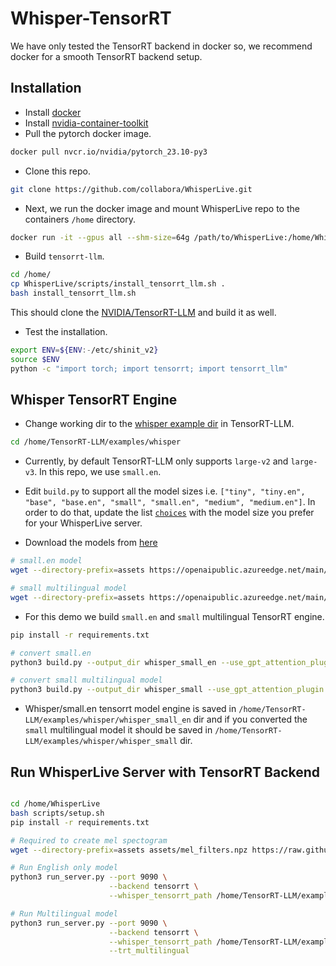 # Whisper-TensorRT
We have only tested the TensorRT backend in docker so, we recommend docker for a smooth TensorRT backend setup.

## Installation
- Install [docker](https://docs.docker.com/engine/install/)
- Install [nvidia-container-toolkit](https://docs.nvidia.com/datacenter/cloud-native/container-toolkit/latest/install-guide.html)
- Pull the pytorch docker image.
```bash
docker pull nvcr.io/nvidia/pytorch_23.10-py3
```
- Clone this repo.
```bash
git clone https://github.com/collabora/WhisperLive.git
```
- Next, we run the docker image and mount WhisperLive repo to the containers `/home` directory.
```bash
docker run -it --gpus all --shm-size=64g /path/to/WhisperLive:/home/WhisperLive nvcr.io/nvidia/pytorch_23.10-py3
```
- Build `tensorrt-llm`.
```bash
cd /home/
cp WhisperLive/scripts/install_tensorrt_llm.sh .
bash install_tensorrt_llm.sh
```
This should clone the [NVIDIA/TensorRT-LLM](https://github.com/NVIDIA/TensorRT-LLM) and build it as well.

- Test the installation.
```bash
export ENV=${ENV:-/etc/shinit_v2}
source $ENV
python -c "import torch; import tensorrt; import tensorrt_llm"
```

## Whisper TensorRT Engine
- Change working dir to the [whisper example dir](https://github.com/NVIDIA/TensorRT-LLM/tree/main/examples/whisper) in TensorRT-LLM.
```bash
cd /home/TensorRT-LLM/examples/whisper
``` 
- Currently, by default TensorRT-LLM only supports `large-v2` and `large-v3`. In this repo, we use `small.en`.

- Edit `build.py` to support all the model sizes i.e. `["tiny", "tiny.en", "base", "base.en", "small", "small.en", "medium", "medium.en"]`. In order to do that, update the list [`choices`](https://github.com/NVIDIA/TensorRT-LLM/blob/a75618df24e97ecf92b8899ca3c229c4b8097dda/examples/whisper/build.py#L58) with the model size you prefer for your WhisperLive server.

- Download the models from [here](https://github.com/openai/whisper/blob/ba3f3cd54b0e5b8ce1ab3de13e32122d0d5f98ab/whisper/__init__.py#L17C1-L30C2)
```bash
# small.en model
wget --directory-prefix=assets https://openaipublic.azureedge.net/main/whisper/models/f953ad0fd29cacd07d5a9eda5624af0f6bcf2258be67c92b79389873d91e0872/small.en.pt

# small multilingual model
wget --directory-prefix=assets https://openaipublic.azureedge.net/main/whisper/models/9ecf779972d90ba49c06d968637d720dd632c55bbf19d441fb42bf17a411e794/small.pt
```

- For this demo we build `small.en` and `small` multilingual TensorRT engine.
```bash
pip install -r requirements.txt

# convert small.en
python3 build.py --output_dir whisper_small_en --use_gpt_attention_plugin --use_gemm_plugin  --use_bert_attention_plugin --model_name small.en

# convert small multilingual model
python3 build.py --output_dir whisper_small --use_gpt_attention_plugin --use_gemm_plugin  --use_bert_attention_plugin --model_name small
```

- Whisper/small.en tensorrt model engine is saved in `/home/TensorRT-LLM/examples/whisper/whisper_small_en` dir and if you converted the `small` multilingual model it should be saved in `/home/TensorRT-LLM/examples/whisper/whisper_small` dir.

## Run WhisperLive Server with TensorRT Backend
```bash

cd /home/WhisperLive
bash scripts/setup.sh
pip install -r requirements.txt

# Required to create mel spectogram
wget --directory-prefix=assets assets/mel_filters.npz https://raw.githubusercontent.com/openai/whisper/main/whisper/assets/mel_filters.npz

# Run English only model
python3 run_server.py --port 9090 \
                      --backend tensorrt \
                      --whisper_tensorrt_path /home/TensorRT-LLM/examples/whisper/whisper_small_en

# Run Multilingual model
python3 run_server.py --port 9090 \
                      --backend tensorrt \
                      --whisper_tensorrt_path /home/TensorRT-LLM/examples/whisper/whisper_small_en \
                      --trt_multilingual
```

